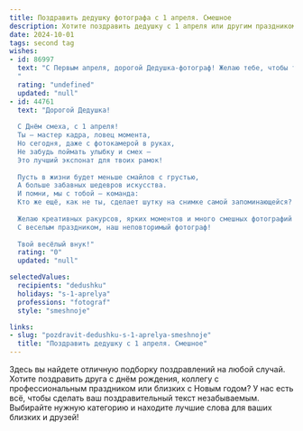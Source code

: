 ```yaml
---
title: Поздравить дедушку фотографа с 1 апреля. Смешное
description: Хотите поздравить дедушку с 1 апреля или другим праздником? Наш ИИ создаст незабываемое поздравление, а вы обязательно выделитесь среди других.  
date: 2024-10-01
tags: second tag
wishes:
- id: 86997
  text: "С Первым апреля, дорогой Дедушка-фотограф! Желаю тебе, чтобы твои снимки были настолько острыми, что даже самые лучшие шутки казались тусклыми на их фоне! Пусть фокус твоей жизни всегда будет кристально чистым, а в кадрах твоей жизни – только яркие и запоминающиеся моменты!  И пусть ни один первоапрельский розыгрыш не испортит тебе настроение, разве что только удачный снимок!
  "
  rating: "undefined"
  updated: "null"
- id: 44761
  text: "Дорогой Дедушка!
  
  С Днём смеха, с 1 апреля!
  Ты — мастер кадра, ловец момента,
  Но сегодня, даже с фотокамерой в руках,
  Не забудь поймать улыбку и смех —
  Это лучший экспонат для твоих рамок!
  
  Пусть в жизни будет меньше смайлов с грустью,
  А больше забавных шедевров искусства.
  И помни, мы с тобой — команда:
  Кто же ещё, как не ты, сделает шутку на снимке самой запоминающейся?
  
  Желаю креативных ракурсов, ярких моментов и много смешных фотографий!
  С веселым праздником, наш неповторимый фотограф!
  
  Твой весёлый внук!"
  rating: "0"
  updated: "null"

selectedValues:
  recipients: "dedushku"
  holidays: "s-1-aprelya"
  professions: "fotograf"
  style: "smeshnoje"

links:
- slug: "pozdravit-dedushku-s-1-aprelya-smeshnoje"
  title: "Поздравить дедушку с 1 апреля. Смешное"
---
```


Здесь вы найдете отличную подборку поздравлений на любой случай. 
Хотите поздравить друга с днём рождения, коллегу с профессиональным праздником или близких с Новым годом? У нас есть всё, чтобы сделать ваш поздравительный текст незабываемым. Выбирайте нужную категорию и находите лучшие слова для ваших близких и друзей!
